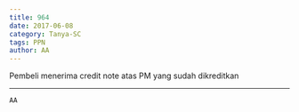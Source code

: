 ```yaml
---
title: 964
date: 2017-06-08
category: Tanya-SC
tags: PPN
author: AA
---
```


Pembeli menerima credit note atas PM yang sudah dikreditkan

---



`AA`
